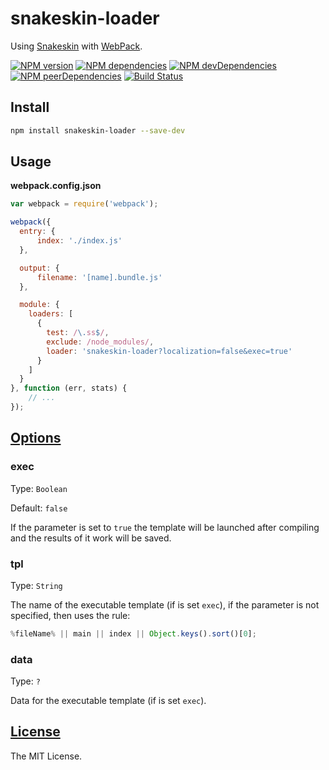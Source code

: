 snakeskin-loader
================

Using [Snakeskin](https://github.com/SnakeskinTpl/Snakeskin) with [WebPack](http://webpack.github.io).

[![NPM version](http://img.shields.io/npm/v/snakeskin-loader.svg?style=flat)](http://badge.fury.io/js/snakeskin-loader)
[![NPM dependencies](http://img.shields.io/david/SnakeskinTpl/snakeskin-loader.svg?style=flat)](https://david-dm.org/SnakeskinTpl/snakeskin-loader)
[![NPM devDependencies](http://img.shields.io/david/dev/SnakeskinTpl/snakeskin-loader.svg?style=flat)](https://david-dm.org/SnakeskinTpl/snakeskin-loader#info=devDependencies&view=table)
[![NPM peerDependencies](https://david-dm.org/SnakeskinTpl/snakeskin-loader/peer-status.svg)](https://david-dm.org/SnakeskinTpl/snakeskin-loader#info=peerDependencies)
[![Build Status](http://img.shields.io/travis/SnakeskinTpl/snakeskin-loader.svg?style=flat&branch=master)](https://travis-ci.org/SnakeskinTpl/snakeskin-loader)

## Install

```bash
npm install snakeskin-loader --save-dev
```

## Usage

**webpack.config.json**

```js
var webpack = require('webpack');

webpack({
  entry: {
      index: './index.js'
  },

  output: {
      filename: '[name].bundle.js'
  },

  module: {
    loaders: [
      {
        test: /\.ss$/,
        exclude: /node_modules/,
        loader: 'snakeskin-loader?localization=false&exec=true'
      }
    ]
  }
}, function (err, stats) {
    // ...
});
```

## [Options](http://snakeskintpl.github.io/docs/api.html#compile--opt_params)
### exec

Type: `Boolean`

Default: `false`

If the parameter is set to `true` the template will be launched after compiling and the results of it work will be saved.

### tpl

Type: `String`

The name of the executable template (if is set `exec`), if the parameter is not specified, then uses the rule:

```js
%fileName% || main || index || Object.keys().sort()[0];
```

### data

Type: `?`

Data for the executable template (if is set `exec`).

## [License](https://github.com/SnakeskinTpl/snakeskin-loader/blob/master/LICENSE)

The MIT License.
